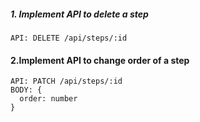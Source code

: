 <!--  -->
##### 1. Implement API to delete a step

```
API: DELETE /api/steps/:id
```


#### 2.Implement API to change order of a step
```
API: PATCH /api/steps/:id
BODY: {
  order: number
}
```




